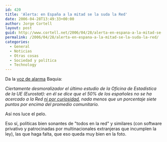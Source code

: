 ```yaml
---
id: 420
title: 'Alerta: en España a la mitad se la suda la Red'
date: 2006-04-28T13:49:33+00:00
author: Jorge Cortell
layout: post
guid: http://www.cortell.net/2006/04/28/alerta-en-espana-a-la-mitad-se-la-suda-la-red/
permalink: /2006/04/28/alerta-en-espana-a-la-mitad-se-la-suda-la-red/
categories:
  - General
  - Noticias
  - Otras cosas
  - Sociedad y polí­tica
  - Technology
---
```

Da la [voz de alarma](http://blogs.baquia.com/zumodered/post/2006/04/12/la-mitad-los-paisanos-pasa-la-red) Baquia:

_Ciertamente desmoralizador el último estudio de la Oficina de Estadí­stica de la UE (Eurostat): en él se dice que el 50% de los españoles no se ha acercado a la Red [ni por curiosidad](http://www.elpais.es/articulo/internet/espanoles/ha/utilizado/Internet/solo/35/conecta/semanalmente/elpportec/20060406elpepunet_7/Tes/), nada menos que un porcentaje siete puntos por encima del promedio comunitario._

Así­ nos luce el pelo.
  
Eso sí­, polí­ticas bien sonantes de "todos en la red" y similares (con software privativo y patrocinadas por multinacionales extranjeras que incumplen la ley), las que haga falta, que eso queda muy bien en la foto.